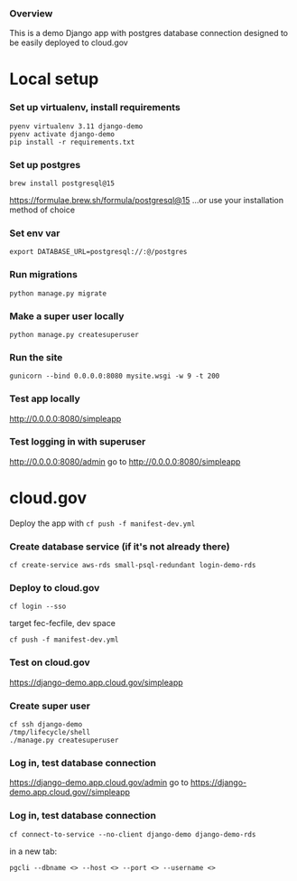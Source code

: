### Overview
This is a demo Django app with postgres database connection designed to be easily deployed to cloud.gov

# Local setup
### Set up virtualenv, install requirements
```
pyenv virtualenv 3.11 django-demo
pyenv activate django-demo
pip install -r requirements.txt
```

### Set up postgres
```
brew install postgresql@15
```
https://formulae.brew.sh/formula/postgresql@15
...or use your installation method of choice

### Set env var
```
export DATABASE_URL=postgresql://:@/postgres
```

### Run migrations
```
python manage.py migrate
```

### Make a super user locally
```
python manage.py createsuperuser
```


### Run the site
```
gunicorn --bind 0.0.0.0:8080 mysite.wsgi -w 9 -t 200
```

### Test app locally
http://0.0.0.0:8080/simpleapp

### Test logging in with superuser

http://0.0.0.0:8080/admin
go to
http://0.0.0.0:8080/simpleapp

# cloud.gov

Deploy the app with `cf push -f manifest-dev.yml`

### Create database service (if it's not already there)
```
cf create-service aws-rds small-psql-redundant login-demo-rds
```

### Deploy to cloud.gov
```
cf login --sso
```
target fec-fecfile, dev space
```
cf push -f manifest-dev.yml
```

### Test on cloud.gov
https://django-demo.app.cloud.gov/simpleapp

### Create super user
```
cf ssh django-demo
/tmp/lifecycle/shell
./manage.py createsuperuser
```

### Log in, test database connection
https://django-demo.app.cloud.gov/admin
go to
https://django-demo.app.cloud.gov//simpleapp

### Log in, test database connection
```
cf connect-to-service --no-client django-demo django-demo-rds
```
in a new tab:
```
pgcli --dbname <> --host <> --port <> --username <>
```
